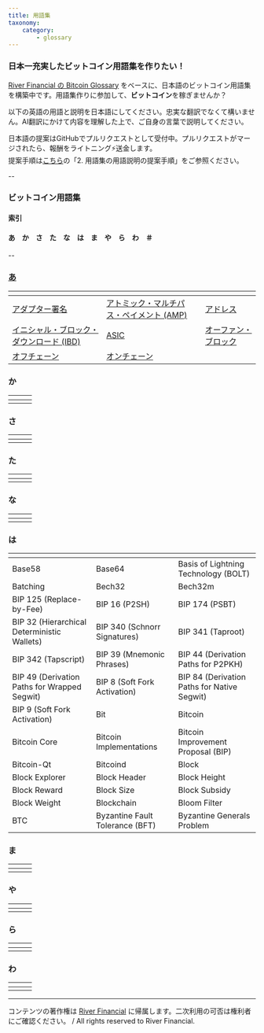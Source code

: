 ```yaml
---
title: 用語集
taxonomy:
    category:
        - glossary
---
```


### 日本一充実したビットコイン用語集を作りたい！

[River Financial の Bitcoin Glossary](https://river.com/learn/terms/) をベースに、日本語のビットコイン用語集を構築中です。用語集作りに参加して、**ビットコイン**を稼ぎませんか？

以下の英語の用語と説明を日本語にしてください。忠実な翻訳でなくて構いません。AI翻訳にかけて内容を理解した上で、ご自身の言葉で説明してください。

日本語の提案はGitHubでプルリクエストとして受付中。プルリクエストがマージされたら、報酬をライトニング⚡️送金します。<br>
提案手順は[こちら](https://github.com/lostinbitcoin/categories/wiki)の「2. 用語集の用語説明の提案手順」をご参照ください。

--
### ビットコイン用語集
#### 索引

#### あ　か　さ　た　な　は　ま　や　ら　わ　＃
--

### [あ](https://lostinbitcoin.jp/glossary/glossary-a/#a)
|<!-- -->|<!-- -->|<!-- -->|
| ---- | ---- | ---- |
|[アダプター署名](https://lostinbitcoin.jp/glossary/glossary-a/#adaptor_signature)|[アトミック・マルチパス・ペイメント (AMP)](https://lostinbitcoin.jp/glossary/glossary-a/#amp)|[アドレス](https://lostinbitcoin.jp/glossary/glossary-a/#address)|
|[イニシャル・ブロック・ダウンロード (IBD)](https://lostinbitcoin.jp/glossary/glossary-a/#ibd)|[ASIC](https://lostinbitcoin.jp/glossary/glossary-a/#asic)|[オーファン・ブロック](https://lostinbitcoin.jp/glossary/glossary-a/#orphan_block)|
|[オフチェーン](https://lostinbitcoin.jp/glossary/glossary-a/#off_chain)|[オンチェーン](https://lostinbitcoin.jp/glossary/glossary-a/#on_chain)|

### か
|<!-- -->|<!-- -->|<!-- -->|
| ---- | ---- | ---- |
|||

### さ
|<!-- -->|<!-- -->|<!-- -->|
| ---- | ---- | ---- |
|||

### た
|<!-- -->|<!-- -->|<!-- -->|
| ---- | ---- | ---- |
|||

### な
|<!-- -->|<!-- -->|<!-- -->|
| ---- | ---- | ---- |
|||

### は
|<!-- -->|<!-- -->|<!-- -->|
| ---- | ---- | ---- |
|Base58|Base64|Basis of Lightning Technology (BOLT)|
|Batching|Bech32|Bech32m|
|BIP 125 (Replace-by-Fee)|BIP 16 (P2SH)|BIP 174 (PSBT)|
|BIP 32 (Hierarchical Deterministic Wallets)|BIP 340 (Schnorr Signatures)|BIP 341 (Taproot)|
|BIP 342 (Tapscript)|BIP 39 (Mnemonic Phrases)|BIP 44 (Derivation Paths for P2PKH)|
|BIP 49 (Derivation Paths for Wrapped Segwit)|BIP 8 (Soft Fork Activation)|BIP 84 (Derivation Paths for Native Segwit)|
|BIP 9 (Soft Fork Activation)|Bit|Bitcoin|
|Bitcoin Core|Bitcoin Implementations|Bitcoin Improvement Proposal (BIP)|
|Bitcoin-Qt|Bitcoind|Block|
|Block Explorer|Block Header|Block Height|
|Block Reward|Block Size|Block Subsidy|
|Block Weight|Blockchain|Bloom Filter|
|BTC|Byzantine Fault Tolerance (BFT)|Byzantine Generals Problem|

### ま
|<!-- -->|<!-- -->|<!-- -->|
| ---- | ---- | ---- |
|||

### や
|<!-- -->|<!-- -->|<!-- -->|
| ---- | ---- | ---- |
|||

### ら
|<!-- -->|<!-- -->|<!-- -->|
| ---- | ---- | ---- |
|||

### わ
|<!-- -->|<!-- -->|<!-- -->|
| ---- | ---- | ---- |
|||


---
コンテンツの著作権は [River Financial](https://river.com/) に帰属します。二次利用の可否は権利者にご確認ください。 / All rights reserved to River Financial.